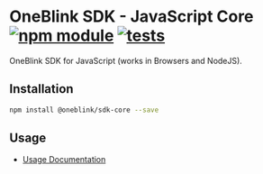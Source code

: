 # OneBlink SDK - JavaScript Core [![npm module](https://img.shields.io/npm/v/@oneblink/sdk-core.svg)](https://www.npmjs.com/package/@oneblink/sdk-core) [![tests](https://github.com/oneblink/sdk-core-js/actions/workflows/test.yml/badge.svg)](https://github.com/oneblink/sdk-core-js/actions)

OneBlink SDK for JavaScript (works in Browsers and NodeJS).

## Installation

```sh
npm install @oneblink/sdk-core --save
```

## Usage

- [Usage Documentation](./docs/README.md)
